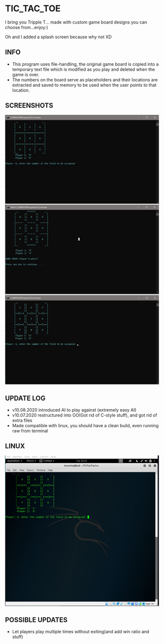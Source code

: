 # TIC_TAC_TOE

I bring you Tripple T... made with custom game board designs you can choose from...enjoy:)
<p>Oh and I added a splash screen because why not XD</p>

## INFO
- This program uses file-handling, the original game board is copied into a temporary text file which is modified as you play
and deleted when the game is over.
- The numbers on the board serve as placeholders and their locations are extracted and saved to memory to be used when the user points to
that location.

## SCREENSHOTS
<img src = "images/BBoard3.jpg" width = 700>
<img src = "images/BBoard5.jpg" width = 700>
<img src = "images/BBoard6.jpg" width = 700>

## UPDATE LOG
- v10.08.2020 introduced AI to play against (extremely easy AI)
- v10.07.2020 restructured into OO(Got rid of C-style stuff), and got rid of extra files 
- Made compatible with linux, you should have a clean build, even running raw from terminal

## LINUX
<img src = "images/TicTacToe_on_Kali.jpg" width = 700>

## POSSIBLE UPDATES
- Let players play multiple times without exiting(and add win ratio and stuff)
